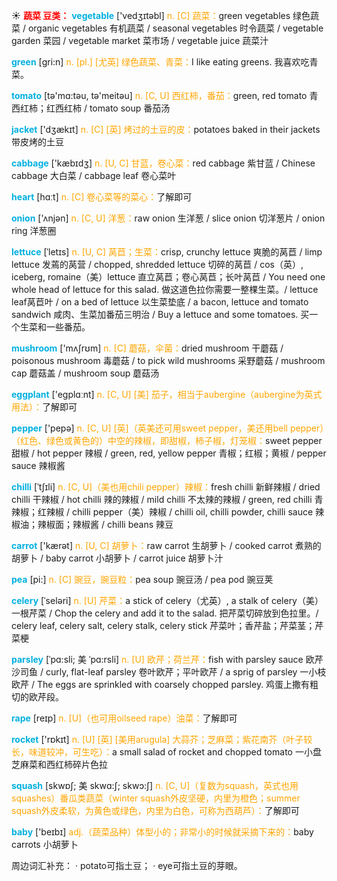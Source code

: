 ☀ <font color="red">**蔬菜 豆类：**</font>
<font color="sky blue">**vegetable**</font> ['vedӡɪtəbl] 
<font color="orange">n. [C] 蔬菜：</font>green vegetables 绿色蔬菜 / organic vegetables 有机蔬菜 / seasonal vegetables 时令蔬菜 / vegetable garden 菜园 / vegetable market 菜市场 / vegetable juice 蔬菜汁

<font color="sky blue">**green**</font> [ɡri:n] 
<font color="orange">n. [pl.] [尤英] 绿色蔬菜、青菜：</font>I like eating greens. 我喜欢吃青菜。

<font color="sky blue">**tomato**</font> [tə'mɑ:təu, tə'meitəu] 
<font color="orange">n. [C, U] 西红柿，番茄：</font>green, red tomato 青西红柿；红西红柿 / tomato soup 番茄汤

<font color="sky blue">**jacket**</font> ['dӡækɪt] 
<font color="orange">n. [C] [英] 烤过的土豆的皮：</font>potatoes baked in their jackets 带皮烤的土豆

<font color="sky blue">**cabbage**</font> ['kæbɪdӡ] 
<font color="orange">n. [U, C] 甘蓝，卷心菜：</font>red cabbage 紫甘蓝 / Chinese cabbage 大白菜 / cabbage leaf 卷心菜叶

<font color="sky blue">**heart**</font> [hɑːt] 
<font color="orange">n. [C] 卷心菜等的菜心：</font>了解即可

<font color="sky blue">**onion**</font> ['ʌnjən] 
<font color="orange">n. [C, U] 洋葱：</font>raw onion 生洋葱 / slice onion 切洋葱片 / onion ring 洋葱圈
           
<font color="sky blue">**lettuce**</font> [ˈletɪs]
<font color="orange">n. [U, C] 莴苣；生菜：</font>crisp, crunchy lettuce 爽脆的莴苣 / limp lettuce 发蔫的莴营 / chopped, shredded lettuce 切碎的莴苣 / cos（英）, iceberg, romaine（美）lettuce 直立莴苣；卷心莴苣；长叶莴苣 / You need one whole head of lettuce for this salad. 做这道色拉你需要一整棵生菜。/ lettuce leaf莴苣叶 / on a bed of lettuce 以生菜垫底 / a bacon, lettuce and tomato sandwich 咸肉、生菜加番茄三明治 / Buy a lettuce and some tomatoes. 买一个生菜和一些番茄。

<font color="sky blue">**mushroom**</font> ['mʌʃrʊm] 
<font color="orange">n. [C] 蘑菇，伞菌：</font>dried mushroom 干蘑菇 / poisonous mushroom 毒蘑菇 / to pick wild mushrooms 采野蘑菇 / mushroom cap 蘑菇盖 / mushroom soup 蘑菇汤

<font color="sky blue">**eggplant**</font> ['eɡplɑːnt] 
<font color="orange">n. [C, U] [美] 茄子，相当于aubergine（aubergine为英式用法）：</font>了解即可
           
<font color="sky blue">**pepper**</font> ['pepə]
<font color="orange">n. [C, U] [英]（英美还可用sweet pepper，美还用bell pepper）（红色、绿色或黄色的）中空的辣椒，即甜椒，柿子椒，灯笼椒：</font>sweet pepper 甜椒 / hot pepper 辣椒 / green, red, yellow pepper 青椒；红椒；黄椒 / pepper sauce 辣椒酱
           
<font color="sky blue">**chilli**</font> [ˈtʃɪli]
<font color="orange">n. [C, U]（美也用chili pepper）辣椒：</font>fresh chilli 新鲜辣椒 / dried chilli 干辣椒 / hot chilli 辣的辣椒 / mild chilli 不太辣的辣椒 / green, red chilli 青辣椒；红辣椒 / chilli pepper（美）辣椒 / chilli oil, chilli powder, chilli sauce 辣椒油；辣椒面；辣椒酱 / chilli beans 辣豆

<font color="sky blue">**carrot**</font> ['kærət] 
<font color="orange">n. [U, C] 胡萝卜：</font>raw carrot 生胡萝卜 / cooked carrot 煮熟的胡萝卜 / baby carrot 小胡萝卜 / carrot juice 胡萝卜汁

<font color="sky blue">**pea**</font> [pi:] 
<font color="orange">n. [C] 豌豆，豌豆粒：</font>pea soup 豌豆汤 / pea pod 豌豆荚 
           
<font color="sky blue">**celery**</font> [ˈseləri]
<font color="orange">n. [U] 芹菜：</font>a stick of celery（尤英）, a stalk of celery（美）一根芹菜 / Chop the celery and add it to the salad. 把芹菜切碎放到色拉里。/ celery leaf, celery salt, celery stalk, celery stick 芹菜叶；香芹盐；芹菜茎；芹菜梗
           
<font color="sky blue">**parsley**</font> [ˈpɑ:sli; 美 ˈpɑ:rsli]
<font color="orange">n. [U] 欧芹；荷兰芹：</font>fish with parsley sauce 欧芹沙司鱼 / curly, flat-leaf parsley 卷叶欧芹；平叶欧芹 / a sprig of parsley 一小枝欧芹 / The eggs are sprinkled with coarsely chopped parsley. 鸡蛋上撒有粗切的欧芹段。
           
<font color="sky blue">**rape**</font> [reɪp]
<font color="orange">n. [U]（也可用oilseed rape）油菜：</font>了解即可

<font color="sky blue">**rocket**</font> ['rɒkɪt] 
<font color="orange">n. [U] [英] [美用arugula] 大蒜芥；芝麻菜；紫花南芥（叶子较长，味道较冲，可生吃）：</font>a small salad of rocket and chopped tomato 一小盘芝麻菜和西红柿碎片色拉
           
<font color="sky blue">**squash**</font> [skwɒʃ; 美 skwɑ:ʃ; skwɔ:ʃ]
<font color="orange">n. [C, U]（复数为squash，英式也用squashes）番瓜类蔬菜（winter squash外皮坚硬，内里为橙色；summer squash外皮柔软，为黄色或绿色，内里为白色，可称为西葫芦）：</font>了解即可

<font color="sky blue">**baby**</font> ['beɪbɪ] 
<font color="orange">adj.（蔬菜品种）体型小的；非常小的时候就采摘下来的：</font>baby carrots 小胡萝卜

周边词汇补充：
· potato可指土豆；
· eye可指土豆的芽眼。
